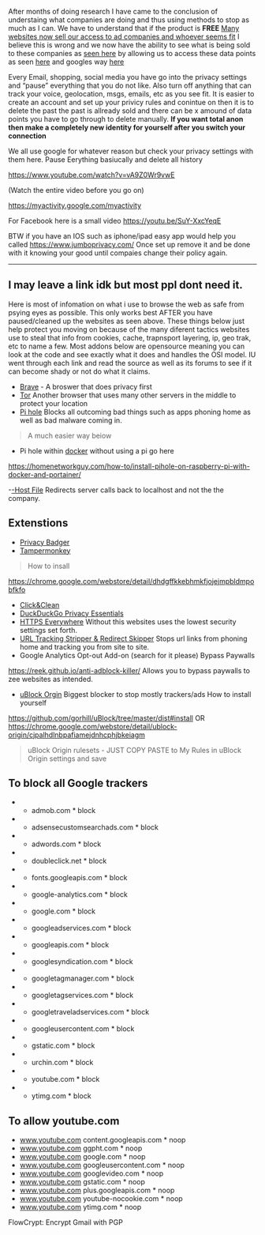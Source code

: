 After months of doing research I have came to the conclusion of understaing what companies are doing and thus using methods to stop as much as I can. We have to understand that if the product is **FREE** [Many websites now sell our access to ad companies and whoever seems fit](https://www.vox.com/2018/4/11/17177842/facebook-advertising-ads-explained-mark-zuckerberg "Many websites now sell our access to ad companies and whoever seems fit") I believe this is wrong and we now have the ability to see what is being sold to these companies as [seen here](https://gdpr-info.eu/ "seen here") by allowing us to access these data points as seen [here](https://en.wikipedia.org/wiki/General_Data_Protection_Regulation "here") and googles way [here](https://www.wikihow.com/Download-Your-Google-Data "here") 

Every Email, shopping, social media you have go into the privacy settings and “pause” everything that you do not like. Also turn off anything that can track your voice, geolocation, msgs, emails, etc as you see fit. It is easier to create an account and set up your privicy rules and conintue on then it is to delete the past the past is allready sold and there can be x amound of data points you have to go through to delete manually. 
**If you want total anon then make a completely new identity for yourself after you switch your connection**

We all use google for whatever reason but check your privacy settings with them here. Pause Eerything basiucally and delete all history

https://www.youtube.com/watch?v=vA9Z0Wr9vwE

(Watch the entire video before you go on)

https://myactivity.google.com/myactivity

For Facebook here is a small video
https://youtu.be/SuY-XxcYeqE

BTW if you have an IOS such as iphone/ipad easy app would help you called
https://www.jumboprivacy.com/
Once set up remove it and be done with it knowing your good until compaies change their policy again.

------------
I may leave a link idk but most ppl dont need it.
------------

Here is most of infomation on what i use to browse the web as safe from psying eyes as possible. This only works best AFTER you have paused/cleaned up the websites as seen above. These things below just help protect you moving on because of the many diferent tactics websites use to steal that info from cookies, cache, trapnsport layering, ip, geo trak, etc to name a few. Most addons below are opensource meaning you can look at the code and see exactly what it does and handles the OSI model. IU went through each link and read the source as well as its forums to see if it can become shady or not do what it claims.
- [Brave](https://brave.com/ "-Brave") - A broswer that does privacy first
- [Tor](https://fossbytes.com/best-alternatives-to-tor-browser-to-browse-anonymously/ "-Tor") Another browser that uses many other servers in the middle to protect your location
- [Pi hole](https://blog.cryptoaustralia.org.au/instructions-for-setting-up-pi-hole/ "-Pi hole") Blocks all outcoming bad things such as apps phoning home as well as bad malware coming in.

> A much easier way beiow

- Pi hole within [docker](https://www.docker.com/get-started "docker") without using a pi go here

https://homenetworkguy.com/how-to/install-pihole-on-raspberry-pi-with-docker-and-portainer/

-[-Host File](https://proprivacy.com/guides/use-your-hosts-file-to-block-ads-and-malware "-Host File") Redirects server calls back to localhost and not the the company.
## Extenstions

- [Privacy Badger](https://www.eff.org/privacybadger "-Privacy Badger")
- [Tampermonkey](https://github.com/Tampermonkey/tampermonkey "Tampermonkey")

> How to insall 

 https://chrome.google.com/webstore/detail/dhdgffkkebhmkfjojejmpbldmpobfkfo
- [Click&Clean](https://www.hotcleaner.com/clickclean_chrome.html "-Click&Clean")
- [DuckDuckGo Privacy Essentials](https://www.trishtech.com/2018/01/duckduckgo-privacy-essentials-extension-enhances-online-privacy/ "-DuckDuckGo Privacy Essentials")
- [HTTPS Everywhere](https://www.eff.org/https-everywhere "-HTTPS Everywhere") Without this websites uses the lowest security settings set forth.
- [URL Tracking Stripper & Redirect Skipper](https://github.com/newhouse/url-tracking-stripper "-URL Tracking Stripper & Redirect Skipper") Stops url links from phoning home and tracking you from site to site.
- Google Analytics Opt-out Add-on (search for it please)
Bypass Paywalls

https://reek.github.io/anti-adblock-killer/ Allows you to bypass paywalls to zee websites as intended.

- [uBlock Orgin](https://github.com/gorhill/uBlock/ "uBlock Orgin")
 Biggest blocker to stop mostly trackers/ads
How to install yourself

https://github.com/gorhill/uBlock/tree/master/dist#install
OR
https://chrome.google.com/webstore/detail/ublock-origin/cjpalhdlnbpafiamejdnhcphjbkeiagm
> uBlock Origin rulesets - JUST COPY PASTE to My Rules in uBlock Origin settings and save

## To block all Google trackers

- * admob.com * block
- * adsensecustomsearchads.com * block
- * adwords.com * block
- * doubleclick.net * block
- * fonts.googleapis.com * block
- * google-analytics.com * block
- * google.com * block
- * googleadservices.com * block
- * googleapis.com * block
- * googlesyndication.com * block
- * googletagmanager.com * block
- * googletagservices.com * block
- * googletraveladservices.com * block
- * googleusercontent.com * block
- * gstatic.com * block
- * urchin.com * block
- * youtube.com * block
- * ytimg.com * block

## To allow youtube.com
- www.youtube.com content.googleapis.com * noop
- www.youtube.com ggpht.com * noop
- www.youtube.com google.com * noop
- www.youtube.com googleusercontent.com * noop
- www.youtube.com googlevideo.com * noop
- www.youtube.com gstatic.com * noop
- www.youtube.com plus.googleapis.com * noop
- www.youtube.com youtube-nocookie.com * noop
- www.youtube.com ytimg.com * noop


FlowCrypt: Encrypt Gmail with PGP
